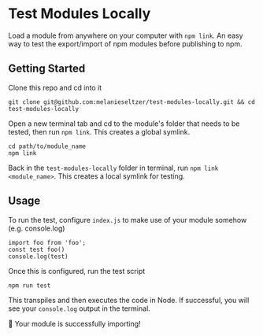 # Test Modules Locally

Load a module from anywhere on your computer with `npm link`. An easy way to test the export/import of npm modules before publishing to npm.

## Getting Started

Clone this repo and cd into it

```
git clone git@github.com:melanieseltzer/test-modules-locally.git && cd test-modules-locally
```

Open a new terminal tab and cd to the module's folder that needs to be tested, then run `npm link`. This creates a global symlink.

```
cd path/to/module_name
npm link
```

Back in the `test-modules-locally` folder in terminal, run `npm link <module_name>`. This creates a local symlink for testing.

## Usage

To run the test, configure `index.js` to make use of your module somehow (e.g. console.log)

```
import foo from 'foo';
const test foo()
console.log(test)
```

Once this is configured, run the test script

```
npm run test
```

This transpiles and then executes the code in Node. If successful, you will see your `console.log` output in the terminal.

:tada: Your module is successfully importing!